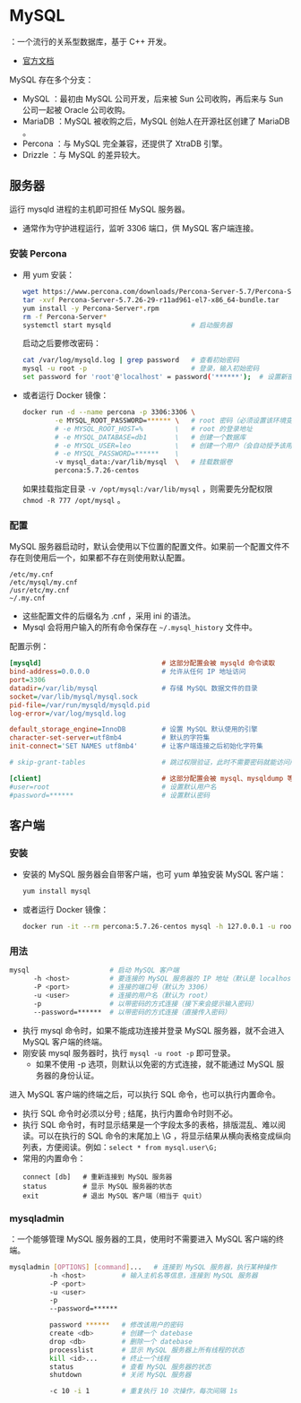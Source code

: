 # MySQL

：一个流行的关系型数据库，基于 C++ 开发。
- [官方文档](https://dev.mysql.com/doc/refman/5.7/en/)

MySQL 存在多个分支：
- MySQL ：最初由 MySQL 公司开发，后来被 Sun 公司收购，再后来与 Sun 公司一起被 Oracle 公司收购。
- MariaDB ：MySQL 被收购之后，MySQL 创始人在开源社区创建了 MariaDB 。
- Percona ：与 MySQL 完全兼容，还提供了 XtraDB 引擎。
- Drizzle ：与 MySQL 的差异较大。

## 服务器

运行 mysqld 进程的主机即可担任 MySQL 服务器。
- 通常作为守护进程运行，监听 3306 端口，供 MySQL 客户端连接。

### 安装 Percona

- 用 yum 安装：
  ```sh
  wget https://www.percona.com/downloads/Percona-Server-5.7/Percona-Server-5.7.28-31/binary/redhat/7/x86_64/Percona-Server-5.7.28-31-rd14ef86-el7-x86_64-bundle.tar
  tar -xvf Percona-Server-5.7.26-29-r11ad961-el7-x86_64-bundle.tar
  yum install -y Percona-Server*.rpm
  rm -f Percona-Server*
  systemctl start mysqld                    # 启动服务器
  ```
  启动之后要修改密码：
  ```sh
  cat /var/log/mysqld.log | grep password   # 查看初始密码
  mysql -u root -p                          # 登录，输入初始密码
  set password for 'root'@'localhost' = password('******');  # 设置新密码
  ```

- 或者运行 Docker 镜像：
  ```sh
  docker run -d --name percona -p 3306:3306 \
          -e MYSQL_ROOT_PASSWORD=****** \   # root 密码（必须设置该环境变量）
          # -e MYSQL_ROOT_HOST=%        \   # root 的登录地址
          # -e MYSQL_DATABASE=db1       \   # 创建一个数据库
          # -e MYSQL_USER=leo           \   # 创建一个用户（会自动授予该用户对上面数据库的全部权限）
          # -e MYSQL_PASSWORD=******    \
          -v mysql_data:/var/lib/mysql  \   # 挂载数据卷
          percona:5.7.26-centos
  ```
  如果挂载指定目录 `-v /opt/mysql:/var/lib/mysql` ，则需要先分配权限 `chmod -R 777 /opt/mysql` 。

### 配置

MySQL 服务器启动时，默认会使用以下位置的配置文件。如果前一个配置文件不存在则使用后一个，如果都不存在则使用默认配置。
```
/etc/my.cnf
/etc/mysql/my.cnf
/usr/etc/my.cnf
~/.my.cnf 
```
- 这些配置文件的后缀名为 .cnf ，采用 ini 的语法。
- Mysql 会将用户输入的所有命令保存在 `~/.mysql_history` 文件中。

配置示例：
```ini
[mysqld]                              # 这部分配置会被 mysqld 命令读取
bind-address=0.0.0.0                  # 允许从任何 IP 地址访问
port=3306
datadir=/var/lib/mysql                # 存储 MySQL 数据文件的目录
socket=/var/lib/mysql/mysql.sock
pid-file=/var/run/mysqld/mysqld.pid
log-error=/var/log/mysqld.log

default_storage_engine=InnoDB         # 设置 MySQL 默认使用的引擎
character-set-server=utf8mb4          # 默认的字符集
init-connect='SET NAMES utf8mb4'      # 让客户端连接之后初始化字符集

# skip-grant-tables                   # 跳过权限验证，此时不需要密码就能访问所有数据库

[client]                              # 这部分配置会被 mysql、mysqldump 等客户端命令读取
#user=root                            # 设置默认用户名
#password=******                      # 设置默认密码
```

## 客户端

### 安装

- 安装的 MySQL 服务器会自带客户端，也可 yum 单独安装 MySQL 客户端：
  ```sh
  yum install mysql
  ```

- 或者运行 Docker 镜像：
  ```sh
  docker run -it --rm percona:5.7.26-centos mysql -h 127.0.0.1 -u root -p
  ```

### 用法

```sh
mysql                    # 启动 MySQL 客户端
      -h <host>          # 要连接的 MySQL 服务器的 IP 地址（默认是 localhost）
      -P <port>          # 连接的端口号（默认为 3306）
      -u <user>          # 连接的用户名（默认为 root）
      -p                 # 以带密码的方式连接（接下来会提示输入密码）
      --password=******  # 以带密码的方式连接（直接传入密码）
```
- 执行 mysql 命令时，如果不能成功连接并登录 MySQL 服务器，就不会进入 MySQL 客户端的终端。
- 刚安装 mysql 服务器时，执行 `mysql -u root -p` 即可登录。
  - 如果不使用 -p 选项，则默认以免密的方式连接，就不能通过 MySQL 服务器的身份认证。

进入 MySQL 客户端的终端之后，可以执行 SQL 命令，也可以执行内置命令。
- 执行 SQL 命令时必须以分号 ; 结尾，执行内置命令时则不必。
- 执行 SQL 命令时，有时显示结果是一个字段太多的表格，排版混乱、难以阅读。可以在执行的 SQL 命令的末尾加上 \G ，将显示结果从横向表格变成纵向列表，方便阅读。例如：`select * from mysql.user\G;`
- 常用的内置命令：
  ```
  connect [db]   # 重新连接到 MySQL 服务器
  status         # 显示 MySQL 服务器的状态
  exit           # 退出 MySQL 客户端（相当于 quit）
  ```

### mysqladmin

：一个能够管理 MySQL 服务器的工具，使用时不需要进入 MySQL 客户端的终端。

```sh
mysqladmin [OPTIONS] [command]...   # 连接到 MySQL 服务器，执行某种操作
          -h <host>         # 输入主机名等信息，连接到 MySQL 服务器
          -P <port>
          -u <user>
          -p
          --password=****** 

          password ******   # 修改该用户的密码
          create <db>       # 创建一个 datebase
          drop <db>         # 删除一个 datebase
          processlist       # 显示 MySQL 服务器上所有线程的状态
          kill <id>...      # 终止一个线程
          status            # 查看 MySQL 服务器的状态
          shutdown          # 关闭 MySQL 服务器

          -c 10 -i 1        # 重复执行 10 次操作，每次间隔 1s
```
